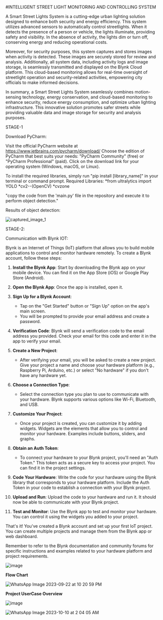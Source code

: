 #INTELLIGENT STREET LIGHT MONITORING AND CONTROLLING SYSTEM

A Smart Street Lights System is a cutting-edge urban lighting solution designed to enhance both security and energy efficiency. This system utilizes advanced sensors to automatically control streetlights. When it detects the presence of a person or vehicle, the lights illuminate, providing safety and visibility. In the absence of activity, the lights dim or turn off, conserving energy and reducing operational costs.

Moreover, for security purposes, this system captures and stores images when activity is detected. These images are securely stored for review and analysis. Additionally, all system data, including activity logs and image storage, is seamlessly transmitted and displayed on the Blynk Cloud platform. This cloud-based monitoring allows for real-time oversight of streetlight operation and security-related activities, empowering city officials to make informed decisions.

In summary, a Smart Street Lights System seamlessly combines motion-sensing technology, energy conservation, and cloud-based monitoring to enhance security, reduce energy consumption, and optimize urban lighting infrastructure. This innovative solution promotes safer streets while providing valuable data and image storage for security and analysis purposes.

STAGE-1

Download PyCharm:

Visit the official PyCharm website at https://www.jetbrains.com/pycharm/download/
Choose the edition of PyCharm that best suits your needs: "PyCharm Community" (free) or "PyCharm Professional" (paid).
Click on the download link for your operating system (Windows, macOS, or Linux).

To install the required libraries, simply run "pip install [library_name]" in your terminal or command prompt.
Required Libraries:
         *from ultralytics import YOLO
         *cv2--(OpenCV)
         *cvzone

"copy the code from the 'main.py' file in the repository and execute it to perform object detection."

Results of object detection:

![captured_image_1](https://github.com/Namburi27/smart_street_lights/assets/93852672/e7140845-f4a3-45f9-ad2c-3a2bbbc09835)



STAGE-2:

Communication with Blynk IOT:

Blynk is an Internet of Things (IoT) platform that allows you to build mobile applications to control and monitor hardware remotely. To create a Blynk account, follow these steps:

1. **Install the Blynk App**: Start by downloading the Blynk app on your mobile device. You can find it on the App Store (iOS) or Google Play Store (Android).

2. **Open the Blynk App**: Once the app is installed, open it.

3. **Sign Up for a Blynk Account**:
   - Tap on the "Get Started" button or "Sign Up" option on the app's main screen.
   - You will be prompted to provide your email address and create a password.

4. **Verification Code**: Blynk will send a verification code to the email address you provided. Check your email for this code and enter it in the app to verify your email.

5. **Create a New Project**:
   - After verifying your email, you will be asked to create a new project. Give your project a name and choose your hardware platform (e.g., Raspberry Pi, Arduino, etc.) or select "No hardware" if you don't have any hardware yet.

6. **Choose a Connection Type**:
   - Select the connection type you plan to use to communicate with your hardware. Blynk supports various options like Wi-Fi, Bluetooth, and USB.

7. **Customize Your Project**:
   - Once your project is created, you can customize it by adding widgets. Widgets are the elements that allow you to control and monitor your hardware. Examples include buttons, sliders, and graphs.

8. **Obtain an Auth Token**:
   - To connect your hardware to your Blynk project, you'll need an "Auth Token." This token acts as a secure key to access your project. You can find it in the project settings.

9. **Code Your Hardware**: Write the code for your hardware using the Blynk library that corresponds to your hardware platform. Include the Auth Token in your code to establish a connection with your Blynk project.

10. **Upload and Run**: Upload the code to your hardware and run it. It should now be able to communicate with your Blynk project.

11. **Test and Monitor**: Use the Blynk app to test and monitor your hardware. You can control it using the widgets you added to your project.

That's it! You've created a Blynk account and set up your first IoT project. You can create multiple projects and manage them from the Blynk app or web dashboard.

Remember to refer to the Blynk documentation and community forums for specific instructions and examples related to your hardware platform and project requirements.

![image](https://github.com/Namburi27/smart_street_lights/assets/93852672/691ad7a2-f600-4634-ae1e-43e9fafc7f7a)

**Flow Chart**

![WhatsApp Image 2023-09-22 at 10 20 59 PM](https://github.com/Namburi27/smart_street_lights/assets/93852672/4a442756-1662-4f5b-b729-ecee77314135)


**Project UserCase Overview**


![image](https://github.com/Namburi27/smart_street_lights/assets/93852672/7662fd06-9994-48a2-adde-46de8cb5b5fb)




![WhatsApp Image 2023-10-10 at 2 04 05 AM](https://github.com/Namburi27/smart_street_lights/assets/93852672/2e191f21-9930-45c4-86af-8cb6829b83af)





